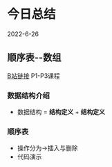# 今日总结
2022-6-26

## 顺序表--数组
[B站链接](https://www.bilibili.com/video/BV1Cq4y1A7wo?spm_id_from=333.999.0.0&vd_source=614a2aa2fc34d8cba7c80b741486b41d)
P1-P3课程

### 数据结构介绍 
* 数据结构 = **结构定义** + **结构定义**

### 顺序表
* 操作分为->插入与删除
* 代码演示